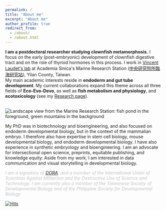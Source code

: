 ```yaml
---
permalink: /
title: "About me"
excerpt: "About me"
author_profile: true
redirect_from:
  - /about/
  - /about.html
---
```

<style>

.column2 {
  float: left;
  width: 33.33%;
  padding: 5px;
}

.column {
  float: left;
  width: 66.66%;
  padding: 5px;
}

.row::after {
  content: "";
  clear: both;
  display: table;
}
</style>



**I am a postdoctoral researcher studying clownfish metamorphosis.** I focus on the early (post-embryonic) development of clownfish digestive tract and on the role of thyroid hormones in this process.  I work in [Vincent Laudet's lab](https://groups.oist.jp/meedu) at Academia Sinica's Marine Research Station ([中央研究院所臨海研究站](https://mrs.icob.sinica.edu.tw/)), Yilan County, Taiwan.  <br/> My main academic interests reside in **endoderm and gut tube development**. My current collaborations expand this theme across all three fields of **Eco-Evo-Devo**, as well as **fish metabolism and physiology**, and **ecotoxicology** (see my [Research page](https://stefanovianello.github.io/research_intro/)). 
<br/><br/>

![Landscape view from the Marine Research Station: fish pond in the foreground, green mountains in the background](https://StefanoVianello.github.io/images/landscape.png)

<!--
<div class="row">
  <div class="column">
    <img src="https://StefanoVianello.github.io/images/landscape.png" alt="Snow" style="width:100%">
  </div>
  <div class="column2">
    <img src="https://StefanoVianello.github.io/images/slowdown.jpeg" alt="Forest" style="width:100%">
  </div>
</div>
/-->

My PhD was in biotechnology and bioengineering, and also focused on endoderm developmental biology, but in the context of the mammalian embryo. I therefore also have expertise in stem cell biology, mouse developmental biology, and endoderm developmental biology. I have also experience in synthetic embryology and bioengineering. I am an advocate for intersectional open science, preprints, equitable publishing, and knowledge equity. Aside from my work, I am interested in data communication and visual storytelling in developmental biology.

 <span style="color:Silver">*I am a signatory of [DORA](https://sfdora.org/read/),  and a member of the International Union of Scientists Against Militarism and the Destructive Use of Science and Technology. I am currently also a member of the Taiwanese Society of Developmental Biology and of the Philippine Society for Developmental Biology* </span>

[![Hits](https://hits.seeyoufarm.com/api/count/incr/badge.svg?url=https%3A%2F%2Fstefanovianello.github.io&count_bg=%23B4B4B4&title_bg=%23555555&icon=glitch.svg&icon_color=%23E7E7E7&title=visits&edge_flat=false)](https://hits.seeyoufarm.com)
